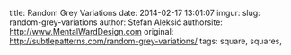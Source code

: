 title: Random Grey Variations
date: 2014-02-17 13:01:07
imgur: 
slug: random-grey-variations
author: Stefan Aleksić
authorsite: http://www.MentalWardDesign.com
original: http://subtlepatterns.com/random-grey-variations/
tags: square, squares, 
